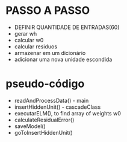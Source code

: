 # PASSO A PASSO
* DEFINIR QUANTIDADE DE ENTRADAS(60)
* gerar wh 
* calcular w0
* calcular residuos
* armazenar em um dicionário
* adicionar uma nova unidade escondida 

# pseudo-código
* readAndProcessData() - main
* insertHiddenUnit() - cascadeClass
* executarELM(), to find array of weights w0
* calculateResidualError()
* saveModel()
* goToInsertHiddenUnit()

